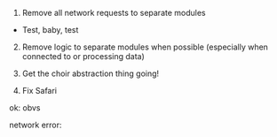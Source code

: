 

1. Remove all network requests to separate modules
  - Test, baby, test

2. Remove logic to separate modules when possible (especially when connected to or processing data)

3. Get the choir abstraction thing going!

4. Fix Safari


ok: obvs

network error: 